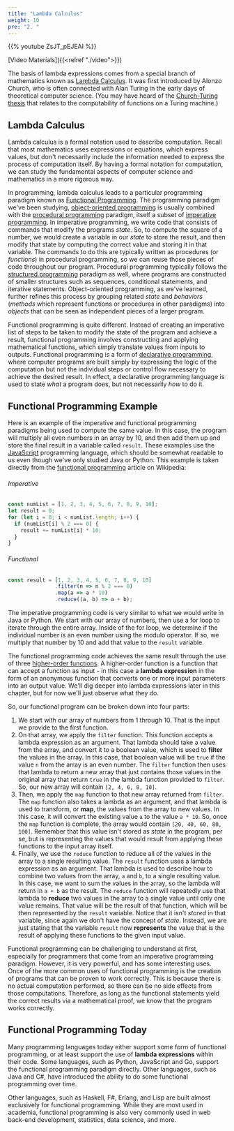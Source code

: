 ```yaml
---
title: "Lambda Calculus"
weight: 10
pre: "2. "
---
```


{{% youtube ZsJT_pEJEAI %}}

[Video Materials]({{<relref "./video">}})

The basis of lambda expressions comes from a special branch of mathematics known as [Lambda Calculus](https://en.wikipedia.org/wiki/Lambda_calculus). It was first introduced by Alonzo Church, who is often connected with Alan Turing in the early days of theoretical computer science. (You may have heard of the [Church-Turing thesis](https://en.wikipedia.org/wiki/Church%E2%80%93Turing_thesis) that relates to the computability of functions on a Turing machine.)

## Lambda Calculus

Lambda calculus is a formal notation used to describe computation. Recall that most mathematics uses expressions or equations, which express values, but don't necessarily include the information needed to express the process of computation itself. By having a formal notation for computation, we can study the fundamental aspects of computer science and mathematics in a more rigorous way.

In programming, lambda calculus leads to a particular programming paradigm known as [Functional Programming](https://en.wikipedia.org/wiki/Functional_programming). The programming paradigm we've been studying, [object-oriented programming](https://en.wikipedia.org/wiki/Object-oriented_programming) is usually combined with the [procedural programming](https://en.wikipedia.org/wiki/Procedural_programming) paradigm, itself a subset of [imperative programming](https://en.wikipedia.org/wiki/Imperative_programming). In imperative programming, we write code that consists of commands that modify the programs _state_. So, to compute the square of a number, we would create a variable in our _state_ to store the result, and then modify that state by computing the correct value and storing it in that variable. The commands to do this are typically written as procedures (or _functions_) in procedural programming, so we can reuse those pieces of code throughout our program. Procedural programming typically follows the [structured programming](https://en.wikipedia.org/wiki/Structured_programming) paradigm as well, where programs are constructed of smaller structures such as sequences, conditional statements, and iterative statements. Object-oriented programming, as we've learned, further refines this process by grouping related _state_ and _behaviors_ (_methods_ which represent functions or procedures in other paradigms) into _objects_ that can be seen as independent pieces of a larger program.

Functional programming is quite different. Instead of creating an imperative list of steps to be taken to modify the state of the program and achieve a result, functional programming involves constructing and applying mathematical functions, which simply translate values from inputs to outputs. Functional programming is a form of [declarative programming](https://en.wikipedia.org/wiki/Declarative_programming), where computer programs are built simply by expressing the logic of the computation but not the individual steps or control flow necessary to achieve the desired result. In effect, a declarative programming language is used to state _what_ a program does, but not necessarily _how_ to do it.

## Functional Programming Example

Here is an example of the imperative and functional programming paradigms being used to compute the same value. In this case, the program will multiply all even numbers in an array by 10, and then add them up and store the final result in a variable called `result`. These examples use the [JavaScript](https://en.wikipedia.org/wiki/JavaScript) programming language, which should be somewhat readable to us even though we've only studied Java or Python. This example is taken directly from the [functional programming](https://en.wikipedia.org/wiki/Functional_programming) article on Wikipedia:

###### Imperative

```js
const numList = [1, 2, 3, 4, 5, 6, 7, 8, 9, 10];
let result = 0;
for (let i = 0; i < numList.length; i++) {
  if (numList[i] % 2 === 0) {
    result += numList[i] * 10;
  }
}
```

###### Functional

```js
const result = [1, 2, 3, 4, 5, 6, 7, 8, 9, 10]
               .filter(n => n % 2 === 0)
               .map(a => a * 10)
               .reduce((a, b) => a + b);
```

The imperative programming code is very similar to what we would write in Java or Python. We start with our array of numbers, then use a for loop to iterate through the entire array. Inside of the for loop, we determine if the individual number is an even number using the modulo operator. If so, we multiply that number by 10 and add that value to the `result` variable.

The functional programming code achieves the same result through the use of three [higher-order functions](https://en.wikipedia.org/wiki/Higher-order_function). A higher-order function is a function that can accept a function as input - in this case a **lambda expression** in the form of an anonymous function that converts one or more input parameters into an output value. We'll dig deeper into lambda expressions later in this chapter, but for now we'll just observe what they do.

So, our functional program can be broken down into four parts:

1. We start with our array of numbers from 1 through 10. That is the input we provide to the first function. 
2. On that array, we apply the `filter` function. This function accepts a lambda expression as an argument. That lambda should take a value from the array, and convert it to a boolean value, which is used to **filter** the values in the array. In this case, that boolean value will be `true` if the value `n` from the array is an even number. The `filter` function then uses that lambda to return a new array that just contains those values in the original array that return `true` in the lambda function provided to `filter`. So, our new array will contain `[2, 4, 6, 8, 10]`.
3. Then, we apply the `map` function to that new array returned from `filter`. The `map` function also takes a lambda as an argument, and that lambda is used to transform, or **map**, the values from the array to new values. In this case, it will convert the existing value `a` to the value `a * 10`. So, once the `map` function is complete, the array would contain `[20, 40, 60, 80, 100]`. Remember that this value isn't stored as _state_ in the program, per se, but is representing the values that would result from applying these functions to the input array itself. 
4. Finally, we use the `reduce` function to reduce all of the values in the array to a single resulting value. The `result` function uses a lambda expression as an argument. That lambda is used to describe how to combine two values from the array, `a` and `b`, to a single resulting value. In this case, we want to sum the values in the array, so the lambda will return in `a + b` as the result. The `reduce` function will repeatedly use that lambda to **reduce** two values in the array to a single value until only one value remains. That value will be the result of that function, which will be then represented by the `result` variable. Notice that it isn't _stored_ in that variable, since again we don't have the concept of _state_. Instead, we are just stating that the variable `result` now **represents** the value that is the result of applying these functions to the given input value.

Functional programming can be challenging to understand at first, especially for programmers that come from an imperative programming paradigm. However, it is very powerful, and has some interesting uses. Once of the more common uses of functional programming is the creation of programs that can be proven to work correctly. This is because there is no actual computation performed, so there can be no side effects from those computations. Therefore, as long as the functional statements yield the correct results via a mathematical proof, we know that the program works correctly. 

## Functional Programming Today

Many programming languages today either support some form of functional programming, or at least support the use of **lambda expressions** within their code. Some languages, such as Python, JavaScript and Go, support the functional programming paradigm directly. Other languages, such as Java and C#, have introduced the ability to do some functional programming over time. 

Other languages, such as Haskell, F#, Erlang, and Lisp are built almost exclusively for functional programming. While they are most used in academia, functional programming is also very commonly used in web back-end development, statistics, data science, and more. 
